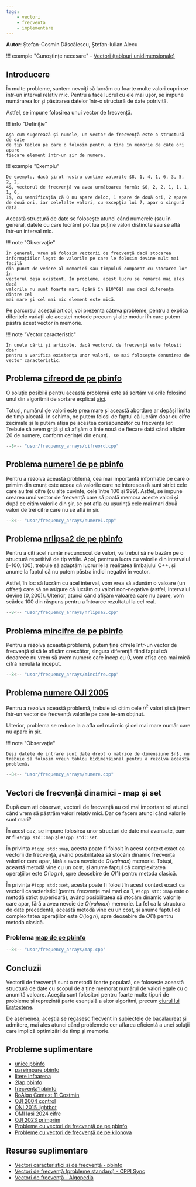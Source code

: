 ```yaml
---
tags:
    - vectori 
    - frecventa
    - implementare
---
```


**Autor**: Ștefan-Cosmin Dăscălescu, Ștefan-Iulian Alecu

!!! example "Cunoștințe necesare"
    - [Vectori (tablouri unidimensionale)](https://edu.roalgo.ro/cppintro/arrays/)

## Introducere

În multe probleme, suntem nevoiți să lucrăm cu foarte multe valori cuprinse
într-un interval relativ mic. Pentru a face lucrul cu ele mai ușor, se impune
numărarea lor și păstrarea datelor într-o structură de date potrivită.

Astfel, se impune folosirea unui vector de frecvență.

!!! info "Definiție"

    Așa cum sugerează și numele, un vector de frecvență este o structură de date
    de tip tablou pe care o folosim pentru a ține în memorie de câte ori apare
    fiecare element într-un șir de numere.

!!! example "Exemplu"

    De exemplu, dacă șirul nostru conține valorile $8, 1, 4, 1, 6, 3, 5, 2, 2,
    4$, vectorul de frecvență va avea următoarea formă: $0, 2, 2, 1, 1, 1, 1, 0,
    1$, cu semnificația că 0 nu apare deloc, 1 apare de două ori, 2 apare
    de două ori, iar celelalte valori, cu excepția lui 7, apar o singură dată.

Această structură de date se folosește atunci când numerele (sau în general,
datele cu care lucrăm) pot lua puține valori distincte sau se află într-un
interval mic.

!!! note "Observație"

    În general, vrem să folosim vectorii de frecvență dacă stocarea
    informațiilor legat de valorile pe care le folosim devine mult mai facilă
    din punct de vedere al memoriei sau timpului comparat cu stocarea lor în
    vectorul deja existent. În probleme, acest lucru se remarcă mai ales dacă
    valorile nu sunt foarte mari (până în $10^6$) sau dacă diferența dintre cel
    mai mare și cel mai mic element este mică.

Pe parcursul acestui articol, voi prezenta câteva probleme, pentru a explica
diferitele variații ale acestei metode precum și alte moduri în care putem
păstra acest vector în memorie.

!!! note "Vector caracteristic"

    În unele cărți și articole, dacă vectorul de frecvență este folosit doar
    pentru a verifica existența unor valori, se mai folosește denumirea de
    vector caracteristic.

## Problema [cifreord de pe pbinfo](https://www.pbinfo.ro/probleme/244/cifreord)

O soluție posibilă pentru această problemă este să sortăm valorile folosind unul
din algoritmii de sortare explicat [aici](https://edu.roalgo.ro/usor/sorting/).

Totuși, numărul de valori este prea mare și această abordare ar depăși limita de
timp alocată. În schimb, ne putem folosi de faptul că lucrăm doar cu cifre
zecimale și le putem afișa pe acestea corespunzător cu frecvența lor. Trebuie să
avem grijă și să afișăm o linie nouă de fiecare dată când afișăm 20 de numere,
conform cerinței din enunț.

```cpp
--8<-- "usor/frequency_arrays/cifreord.cpp"
```

## Problema [numere1 de pe pbinfo](https://www.pbinfo.ro/probleme/525/numere1)

Pentru a rezolva această problemă, cea mai importantă informație pe care o
primim din enunț este aceea că valorile care ne interesează sunt strict cele
care au trei cifre (cu alte cuvinte, cele între 100 și 999). Astfel, se
impune crearea unui vector de frecvență care să poată memora aceste valori și
după ce citim valorile din șir, se pot afla cu ușurință cele mai mari două
valori de trei cifre care nu se află în șir.

```cpp
--8<-- "usor/frequency_arrays/numere1.cpp"
```

## Problema [nrlipsa2 de pe pbinfo](https://www.pbinfo.ro/probleme/1744/nrlipsa2)

Pentru a citi acel număr necunoscut de valori, va trebui să ne bazăm pe o
structură repetitivă de tip while. Apoi, pentru a lucra cu valorile din
intervalul $[-100, 100]$, trebuie să adaptăm lucrurile la realitatea limbajului
C++, și anume la faptul că nu putem păstra indici negativi în vector.

Astfel, în loc să lucrăm cu acel interval, vom vrea să adunăm o valoare (un
offset) care să ne asigure că lucrăm cu valori non-negative (astfel, intervalul
devine $[0, 200]$). Ulterior, atunci când afișăm valoarea care nu apare, vom
scădea 100 din răspuns pentru a întoarce rezultatul la cel real.

```cpp
--8<-- "usor/frequency_arrays/nrlipsa2.cpp"
```

## Problema [mincifre de pe pbinfo](https://www.pbinfo.ro/probleme/1546/mincifre)

Pentru a rezolva această problemă, putem ține cifrele într-un vector de
frecvență și să le afișăm crescător, singura diferență fiind faptul că deoarece
nu vrem să avem numere care încep cu 0, vom afișa cea mai mică cifră nenulă la
început.

```cpp
--8<-- "usor/frequency_arrays/mincifre.cpp"

```

## Problema [numere OJI 2005](https://kilonova.ro/problems/735)

Pentru a rezolva această problemă, trebuie să citim cele $n^2$ valori și să
ținem într-un vector de frecvență valorile pe care le-am obținut.

Ulterior, problema se reduce la a afla cel mai mic și cel mai mare număr care nu
apare în șir.

!!! note "Observație"

    Deși datele de intrare sunt date drept o matrice de dimensiune $n$, nu
    trebuie să folosim vreun tablou bidimensional pentru a rezolva această
    problemă.

```cpp
--8<-- "usor/frequency_arrays/numere.cpp"
```

## Vectori de frecvență dinamici - map și set

După cum ați observat, vectorii de frecvență au cel mai important rol atunci
când vrem să păstrăm valori relativ mici. Dar ce facem atunci când valorile sunt
mari?

În acest caz, se impune folosirea unor structuri de date mai avansate, cum ar fi
`#!cpp std::map` și `#!cpp std::set`.

În privința `#!cpp std::map`, acesta poate fi folosit în acest context exact ca
vectorii de frecvență, având posibilitatea să stocăm dinamic frecvența valorilor
care apar, fără a avea nevoie de $O(valmax)$ memorie. Totuși, această metodă
vine cu un cost, și anume faptul că complexitatea operațiilor este $O(\log n)$,
spre deosebire de $O(1)$ pentru metoda clasică.  

În privința `#!cpp std::set`, acesta poate fi folosit în acest context exact ca
vectorii caracteristici (pentru frecvențe mai mari ca 1, `#!cpp std::map` este o
metodă strict superioară), având posibilitatea să stocăm dinamic valorile care
apar, fără a avea nevoie de $O(valmax)$ memorie. La fel ca la structura de date
precedentă, această metodă vine cu un cost, și anume faptul că complexitatea
operațiilor este $O(\log n)$, spre deosebire de $O(1)$ pentru metoda clasică.  

### Problema [map de pe pbinfo](https://www.pbinfo.ro/probleme/2217/map)

```cpp
--8<-- "usor/frequency_arrays/map.cpp"
```

## Concluzii

Vectorii de frecvență sunt o metodă foarte populară, ce folosește această
structură de date cu scopul de a ține memorat numărul de valori egale cu o
anumită valoare. Aceștia sunt folositori pentru foarte multe tipuri de probleme
și reprezintă parte esențială a altor algoritmi, precum [ciurul lui
Eratostene](https://edu.roalgo.ro/usor/sieve/).

De asemenea, aceștia se regăsesc frecvent în subiectele de bacalaureat și
admitere, mai ales atunci când problemele cer aflarea eficientă a unei soluții
care implică optimizări de timp și memorie.

## Probleme suplimentare

- [unice pbinfo](https://www.pbinfo.ro/probleme/267/unice)
- [pareimpare pbinfo](https://www.pbinfo.ro/probleme/276/pareimpare)
- [litere infoarena](https://www.infoarena.ro/problema/litere)
- [2lap pbinfo](https://www.pbinfo.ro/probleme/2414/2lap)
- [frecventa1 pbinfo](https://www.pbinfo.ro/probleme/301/frecventa1)
- [RoAlgo Contest 11 Costmin](https://kilonova.ro/problems/3203)
- [OJI 2004 control](https://kilonova.ro/problems/727)
- [ONI 2015 lightbot](https://kilonova.ro/problems/1458)
- [OMI Iasi 2024 cifre](https://kilonova.ro/problems/2321)
- [OJI 2023 primprim](https://kilonova.ro/problems/514/)
- [Probleme cu vectori de frecvență de pe pbinfo](https://www.pbinfo.ro/probleme/categorii/45/tablouri-unidimensionale-vectori-vectori-caracteristici-de-frecventa)
- [Probleme cu vectori de frecvență de pe kilonova](https://kilonova.ro/tags/425)

## Resurse suplimentare

- [Vectori caracteristici și de frecvență - pbinfo](https://www.pbinfo.ro/articole/5617/vectori-caracteristici-si-de-frecventa)
- [Vectori de frecvență (probleme standard) - CPPI Sync](https://cppi.sync.ro/materia/probleme_standard.html)
- [Vectori de frecvență - Algopedia](https://www.algopedia.ro/wiki/index.php/Clasa_a_V-a_lec%C8%9Bia_24_-_1_feb_2020#Vectori_de_frecven%C8%9B%C4%83_(vectori_caracteristici))
